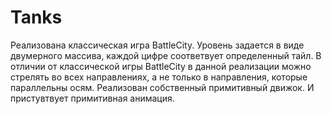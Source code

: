 # Tanks
Реализована классическая игра BattleCity.
Уровень задается в виде двумерного массива, каждой цифре соответвует определенный тайл.
В отличии от классической игры BattleCity в данной реализации можно стрелять во всех направлениях, а не только в направления, которые
параллельны осям.
Реализован собственный примитивный движок. И пристувтвует примитивная анимация.
